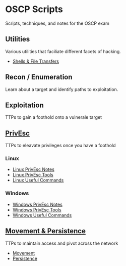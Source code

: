 # OSCP Scripts
Scripts, techniques, and notes for the OSCP exam

## Utilities
Various utilities that faciliate different facets of hacking.
- [Shells & File Transfers](https://github.com/dopamin3rgic/oscp-scripts/blob/main/utilities/shells-and-transfers.md)

## Recon / Enumeration 
Learn about a target and identify paths to exploitation.

## Exploitation 
TTPs to gain a foothold onto a vulnerale target

## [PrivEsc](https://github.com/dopamin3rgic/oscp-scripts/blob/main/privEsc/README.md) 
TTPs to eleavate privileges once you have a foothold
### Linux
- [Linux PrivEsc Notes](https://github.com/dopamin3rgic/oscp-scripts/blob/main/privEsc/linux-checklist.md)
- [Linux PrivEsc Tools](https://github.com/dopamin3rgic/oscp-scripts/blob/main/privEsc/scripts/linux/)
- [Linux Useful Commands](https://github.com/dopamin3rgic/oscp-scripts/blob/main/privEsc/linux-commands.md)

### Windows
- [Windows PrivEsc Notes](https://github.com/dopamin3rgic/oscp-scripts/blob/main/privEsc/windows-checklist.md)
- [Windows PrivEsc Tools](https://github.com/dopamin3rgic/oscp-scripts/blob/main/privEsc/scripts/windows/privesc-tools.md)
- [Windows Useful Commands](https://github.com/dopamin3rgic/oscp-scripts/blob/main/privEsc/windows-commands.md)

## [Movement & Persistence](https://github.com/dopamin3rgic/oscp-scripts/tree/main/movement-persistence)
TTPs to maintain access and pivot across the network
- [Movement](https://github.com/dopamin3rgic/oscp-scripts/blob/main/movement-persistence/movement-notes.md)
- [Persistence](https://github.com/dopamin3rgic/oscp-scripts/blob/main/movement-persistence/persistence-notes.md)
